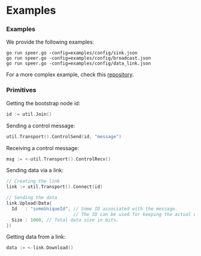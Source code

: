 # Examples

### Examples

We provide the following examples:
```
go run speer.go -config=examples/config/sink.json
go run speer.go -config=examples/config/broadcast.json
go run speer.go -config=examples/config/data_link.json
```

For a more complex example, check this [repository](https://github.com/danalex97/nfsTorrent).

### Primitives

Getting the bootstrap node id:
```go
id := util.Join()
```

Sending a control message:

```go
util.Transport().ControlSend(id, "message")
```

Receiving a control message:

```go
msg := <-util.Transport().ControlRecv()
```

Sending data via a link:

```go
// Creating the link
link := util.Transport().Connect(id)

// Sending the data
link.Upload(Data{
  Id   : "someUniqueId", // Some ID associated with the message.
                         // The ID can be used for keeping the actual data or metadata.
  Size : 1000, // Total data size in bits.
})
```

Getting data from a link:

```go
data := <-link.Download()
```
